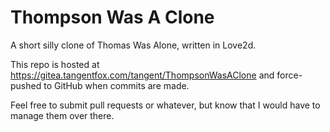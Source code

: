 Thompson Was A Clone
====================

A short silly clone of Thomas Was Alone, written in Love2d.

This repo is hosted at https://gitea.tangentfox.com/tangent/ThompsonWasAClone and force-pushed to GitHub when commits are made.

Feel free to submit pull requests or whatever, but know that I would have to manage them over there.